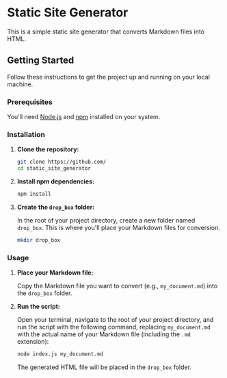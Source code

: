 # Static Site Generator

This is a simple static site generator that converts Markdown files into HTML.

## Getting Started

Follow these instructions to get the project up and running on your local machine.

### Prerequisites

You'll need [Node.js](https://nodejs.org/en/download/) and [npm](https://www.npmjs.com/get-npm) installed on your system.

### Installation

1.  **Clone the repository:**

    ```bash
    git clone https://github.com/
    cd static_site_generator
    ```

2.  **Install npm dependencies:**

    ```bash
    npm install
    ```

3.  **Create the `drop_box` folder:**

    In the root of your project directory, create a new folder named `drop_box`. This is where you'll place your Markdown files for conversion.

    ```bash
    mkdir drop_box
    ```

### Usage

1.  **Place your Markdown file:**

    Copy the Markdown file you want to convert (e.g., `my_document.md`) into the `drop_box` folder.

2.  **Run the script:**

    Open your terminal, navigate to the root of your project directory, and run the script with the following command, replacing `my_document.md` with the actual name of your Markdown file (including the `.md` extension):

    ```bash
    node index.js my_document.md
    ```

    The generated HTML file will be placed in the `drop_box` folder.
